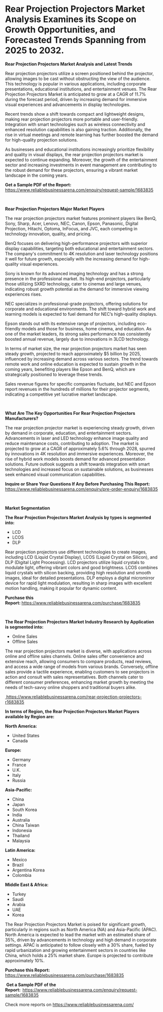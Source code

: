 <p><h1>Rear Projection Projectors Market Analysis Examines its Scope on Growth Opportunities, and Forecasted Trends Spanning from 2025 to 2032.</h1></p><p><strong>Rear Projection Projectors Market Analysis and Latest Trends</strong></p>
<p><p>Rear projection projectors utilize a screen positioned behind the projector, allowing images to be cast without obstructing the view of the audience. This technology is popular in various applications, including corporate presentations, educational institutions, and entertainment venues. The Rear Projection Projectors Market is anticipated to grow at a CAGR of 11.7% during the forecast period, driven by increasing demand for immersive visual experiences and advancements in display technologies.</p><p>Recent trends show a shift towards compact and lightweight designs, making rear projection projectors more portable and user-friendly. Integration with smart technologies such as wireless connectivity and enhanced resolution capabilities is also gaining traction. Additionally, the rise in virtual meetings and remote learning has further boosted the demand for high-quality projection solutions.</p><p>As businesses and educational institutions increasingly prioritize flexibility and quality in visual displays, the rear projection projectors market is expected to continue expanding. Moreover, the growth of the entertainment sector and increasing investments in event management are contributing to the robust demand for these projectors, ensuring a vibrant market landscape in the coming years.</p></p>
<p><strong>Get a Sample PDF of the Report:&nbsp;</strong> <a href="https://www.reliablebusinessarena.com/enquiry/request-sample/1683835?utm_campaign=3314&utm_medium=2&utm_source=Github&utm_content=ia&utm_term=26032025&utm_id=rear-projection-projectors">https://www.reliablebusinessarena.com/enquiry/request-sample/1683835</a></p>
<p>&nbsp;</p>
<p><strong>Rear Projection Projectors Major Market Players</strong></p>
<p><p>The rear projection projectors market features prominent players like BenQ, Sony, Sharp, Acer, Lenovo, NEC, Canon, Epson, Panasonic, Digital Projection, Hitachi, Optoma, InFocus, and JVC, each competing in technology innovation, quality, and pricing.</p><p>BenQ focuses on delivering high-performance projectors with superior display capabilities, targeting both educational and entertainment sectors. The company's commitment to 4K resolution and laser technology positions it well for future growth, especially with the increasing demand for high-quality visual experiences. </p><p>Sony is known for its advanced imaging technology and has a strong presence in the professional market. Its high-end projectors, particularly those utilizing SXRD technology, cater to cinemas and large venues, indicating robust growth potential as the demand for immersive viewing experiences rises.</p><p>NEC specializes in professional-grade projectors, offering solutions for corporate and educational environments. The shift toward hybrid work and learning models is expected to fuel demand for NEC’s high-quality displays. </p><p>Epson stands out with its extensive range of projectors, including eco-friendly models and those for business, home cinema, and education. As one of the market leaders, its strong sales performance has consistently boosted annual revenue, largely due to innovations in 3LCD technology.</p><p>In terms of market size, the rear projection projectors market has seen steady growth, projected to reach approximately $5 billion by 2025, influenced by increasing demand across various sectors. The trend towards remote work and online education is expected to sustain growth in the coming years, benefiting players like Epson and BenQ, which are strategically positioned to leverage these trends.</p><p>Sales revenue figures for specific companies fluctuate, but NEC and Epson report revenues in the hundreds of millions for their projector segments, indicating a competitive yet lucrative market landscape.</p></p>
<p>&nbsp;</p>
<p><strong>What Are The Key Opportunities For Rear Projection Projectors Manufacturers?</strong></p>
<p><p>The rear projection projector market is experiencing steady growth, driven by demand in corporate, education, and entertainment sectors. Advancements in laser and LED technology enhance image quality and reduce maintenance costs, contributing to adoption. The market is projected to grow at a CAGR of approximately 5.6% through 2028, spurred by innovations in 4K resolution and immersive experiences. Moreover, the rise of hybrid work models boosts demand for advanced presentation solutions. Future outlook suggests a shift towards integration with smart technologies and increased focus on sustainable solutions, as businesses seek enhanced visual communication capabilities.</p></p>
<p><strong>Inquire or Share Your Questions If Any Before Purchasing This Report:</strong> <a href="https://www.reliablebusinessarena.com/enquiry/pre-order-enquiry/1683835?utm_campaign=3314&utm_medium=2&utm_source=Github&utm_content=ia&utm_term=26032025&utm_id=rear-projection-projectors">https://www.reliablebusinessarena.com/enquiry/pre-order-enquiry/1683835</a></p>
<p>&nbsp;</p>
<p><strong>Market Segmentation</strong></p>
<p><strong>The Rear Projection Projectors Market Analysis by types is segmented into:</strong></p>
<p><ul><li>LCD</li><li>LCOS</li><li>DLP</li></ul></p>
<p><p>Rear projection projectors use different technologies to create images, including LCD (Liquid Crystal Display), LCOS (Liquid Crystal on Silicon), and DLP (Digital Light Processing). LCD projectors utilize liquid crystals to modulate light, offering vibrant colors and good brightness. LCOS combines liquid crystals with silicon backing, providing high resolution and smooth images, ideal for detailed presentations. DLP employs a digital micromirror device for rapid light modulation, resulting in sharp images with excellent motion handling, making it popular for dynamic content.</p></p>
<p><strong>Purchase this Report:&nbsp;</strong><a href="https://www.reliablebusinessarena.com/purchase/1683835?utm_campaign=3314&utm_medium=2&utm_source=Github&utm_content=ia&utm_term=26032025&utm_id=rear-projection-projectors">https://www.reliablebusinessarena.com/purchase/1683835</a></p>
<p>&nbsp;</p>
<p><strong>The Rear Projection Projectors Market Industry Research by Application is segmented into:</strong></p>
<p><ul><li>Online Sales</li><li>Offline Sales</li></ul></p>
<p><p>The rear projection projectors market is diverse, with applications across online and offline sales channels. Online sales offer convenience and extensive reach, allowing consumers to compare products, read reviews, and access a wide range of models from various brands. Conversely, offline sales provide a tactile experience, enabling customers to see projectors in action and consult with sales representatives. Both channels cater to different consumer preferences, enhancing market growth by meeting the needs of tech-savvy online shoppers and traditional buyers alike.</p></p>
<p><a href="https://www.reliablebusinessarena.com/rear-projection-projectors-r1683835?utm_campaign=3314&utm_medium=2&utm_source=Github&utm_content=ia&utm_term=26032025&utm_id=rear-projection-projectors">&nbsp;https://www.reliablebusinessarena.com/rear-projection-projectors-r1683835</a></p>
<p><strong>In terms of Region, the Rear Projection Projectors Market Players available by Region are:</strong></p>
<p>
    <p> <strong> North America: </strong>
        <ul>
            <li>United States</li>
            <li>Canada</li>
        </ul>
        </p> 
    <p> <strong> Europe: </strong>
        <ul>
            <li>Germany</li>
            <li>France</li>
            <li>U.K.</li>
            <li>Italy</li>
            <li>Russia</li>
        </ul>
        </p> 
    <p> <strong> Asia-Pacific: </strong>
        <ul>
            <li>China</li>
            <li>Japan</li>
            <li>South Korea</li>
            <li>India</li>
            <li>Australia</li>
            <li>China Taiwan</li>
            <li>Indonesia</li>
            <li>Thailand</li>
            <li>Malaysia</li>
        </ul>
        </p> 
    <p> <strong> Latin America: </strong>
        <ul>
            <li>Mexico</li>
            <li>Brazil</li>
            <li>Argentina Korea</li>
            <li>Colombia</li>
        </ul>
        </p> 
    <p> <strong> Middle East & Africa: </strong>
        <ul>
            <li>Turkey</li>
            <li>Saudi</li>
            <li>Arabia</li>
            <li>UAE</li>
            <li>Korea</li>
        </ul>
    </p>
    </p>
<p><p>The Rear Projection Projectors Market is poised for significant growth, particularly in regions such as North America (NA) and Asia-Pacific (APAC). North America is expected to lead the market with an estimated share of 35%, driven by advancements in technology and high demand in corporate settings. APAC is anticipated to follow closely with a 30% share, fueled by rapid urbanization and growing entertainment sectors in countries like China, which holds a 25% market share. Europe is projected to contribute approximately 10%.</p></p>
<p><strong>Purchase this Report: </strong><a href="https://www.reliablebusinessarena.com/purchase/1683835?utm_campaign=3314&utm_medium=2&utm_source=Github&utm_content=ia&utm_term=26032025&utm_id=rear-projection-projectors">https://www.reliablebusinessarena.com/purchase/1683835</a></p>
<p>&nbsp;<strong>Get a Sample PDF of the Report:&nbsp;&nbsp;</strong><a href="https://www.reliablebusinessarena.com/enquiry/request-sample/1683835?utm_campaign=3314&utm_medium=2&utm_source=Github&utm_content=ia&utm_term=26032025&utm_id=rear-projection-projectors">https://www.reliablebusinessarena.com/enquiry/request-sample/1683835</a></p>
<p><strong></strong></p>
<p>Check more reports on <a href="https://www.reliablebusinessarena.com/?utm_campaign=3314&utm_medium=2&utm_source=Github&utm_content=ia&utm_term=26032025&utm_id=rear-projection-projectors">https://www.reliablebusinessarena.com/</a></p>